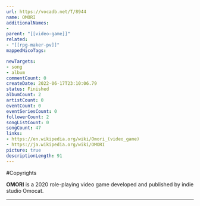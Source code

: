 ```yaml
---
url: https://vocadb.net/T/8944
name: OMORI
additionalNames: 
- 
parent: "[[video-game]]"
related:
- "[[rpg-maker-pv]]"
mappedNicoTags:

newTargets:
- song
- album
commentCount: 0
createDate: 2022-06-17T23:10:06.79
status: Finished
albumCount: 2
artistCount: 0
eventCount: 0
eventSeriesCount: 0
followerCount: 2
songListCount: 0
songCount: 47
links: 
- https://en.wikipedia.org/wiki/Omori_(video_game)
- https://ja.wikipedia.org/wiki/OMORI
picture: true
descriptionLength: 91
---
```


#Copyrights

**OMORI** is a 2020 role-playing video game developed and published by indie studio Omocat.

---

